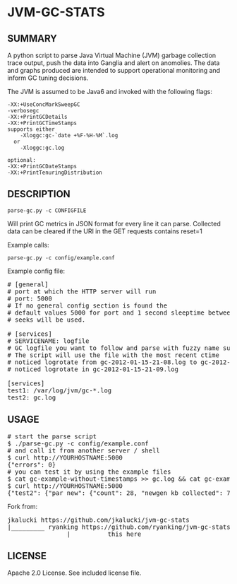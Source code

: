 JVM-GC-STATS
============

SUMMARY
-------
A python script to parse Java Virtual Machine (JVM) garbage collection
trace output, push the data into Ganglia and alert on anomolies.
The data and graphs produced are intended to support operational
monitoring and inform GC tuning decisions.

The JVM is assumed to be Java6 and invoked with the following flags:

    -XX:+UseConcMarkSweepGC
    -verbosegc
    -XX:+PrintGCDetails
    -XX:+PrintGCTimeStamps
    supports either
        -Xloggc:gc-`date +%F-%H-%M`.log
      or
        -Xloggc:gc.log

    optional: 
    -XX:+PrintGCDateStamps
    -XX:+PrintTenuringDistribution


DESCRIPTION
-------

    parse-gc.py -c CONFIGFILE

Will print GC metrics in JSON format for every line it can parse.
Collected data can be cleared if the URI in the GET requests contains reset=1


Example calls:

    parse-gc.py -c config/example.conf

Example config file:
<pre>
# [general]
# port at which the HTTP server will run
# port: 5000
# If no general config section is found the
# default values 5000 for port and 1 second sleeptime between logfile
# seeks will be used.

# [services]
# SERVICENAME: logfile
# GC logfile you want to follow and parse with fuzzy name support
# The script will use the file with the most recent ctime
# noticed logrotate from gc-2012-01-15-21-08.log to gc-2012-01-15-21-09.log
# noticed logrotate in gc-2012-01-15-21-09.log

[services]
test1: /var/log/jvm/gc-*.log
test2: gc.log
</pre>
USAGE
-------
<pre>
# start the parse script
$ ./parse-gc.py -c config/example.conf
# and call it from another server / shell
$ curl http://YOURHOSTNAME:5000
{"errors": 0}
# you can test it by using the example files
$ cat gc-example-without-timestamps >> gc.log && cat gc-example-with-timestamps >> gc.log.1
$ curl http://YOURHOSTNAME:5000
{"test2": {"par_new": {"count": 28, "newgen_kb_collected": 728113, "total_kb_collected": 710460, "sys_time": "0.02", "real_time": "0.19", "user_time": "0.35"}, "full": {"count": 2, "total_kb_collected": 76360, "permgen_kb_collected": 17, "sys_time": "0.02", "real_time": "0.25", "oldgen_kb_collected": -6679, "user_time": "0.28"}}, "test1": {"cms_remark": {"count": 1, "real_time": "0.00", "user_time": "0.00", "sys_time": "0.00"}, "full": {"count": 43, "total_kb_collected": 1012098, "permgen_kb_collected": 173, "sys_time": "0.02", "real_time": "5.10", "oldgen_kb_collected": 233067, "user_time": "4.87"}, "cms_initial_mark": {"count": 2, "real_time": "0.00", "user_time": "0.00", "sys_time": "0.00"}, "promotion_failure": {"count": 2, "newgen_kb_collected": 22447, "total_kb_collected": 1507825, "permgen_kb_collected": 0, "sys_time": "0.07", "real_time": "3.72", "oldgen_kb_collected": 324558, "user_time": "3.74"}, "cms_concurrent_sweep": {"count": 1, "real_time": "0.01", "user_time": "0.02", "sys_time": "0.00"}, "cms_concurrent_reset": {"count": 1, "real_time": "0.00", "user_time": "0.00", "sys_time": "0.00"}, "par_new": {"count": 8, "newgen_kb_collected": 372040, "total_kb_collected": 207069, "sys_time": "0.00", "real_time": "0.17", "user_time": "0.39"}, "cms_concurrent_mark": {"count": 2, "real_time": "0.29", "user_time": "0.38", "sys_time": "0.00"}, "cms_concurrent_preclean": {"count": 1, "real_time": "0.01", "user_time": "0.01", "sys_time": "0.00"}}, "errors": 0}
</pre>
Fork from:
<pre>
jkalucki https://github.com/jkalucki/jvm-gc-stats
|_________ ryanking https://github.com/ryanking/jvm-gc-stats
                |_________ this here
</pre>
LICENSE
-------
Apache 2.0 License. See included license file.
